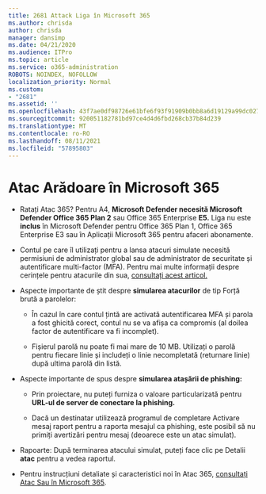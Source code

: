 ```yaml
---
title: 2681 Attack Liga în Microsoft 365
ms.author: chrisda
author: chrisda
manager: dansimp
ms.date: 04/21/2020
ms.audience: ITPro
ms.topic: article
ms.service: o365-administration
ROBOTS: NOINDEX, NOFOLLOW
localization_priority: Normal
ms.custom:
- "2681"
ms.assetid: ''
ms.openlocfilehash: 43f7ae0df98726e61bfe6f93f91909b0bb8a6d19129a99dc027e8b563bc35a6c
ms.sourcegitcommit: 920051182781bd97ce4d4d6fbd268cb37b84d239
ms.translationtype: MT
ms.contentlocale: ro-RO
ms.lasthandoff: 08/11/2021
ms.locfileid: "57895803"
---
```

# <a name="attack-simulator-in-microsoft-365"></a>Atac Arădoare în Microsoft 365

- Ratați Atac 365? Pentru A4, **Microsoft Defender necesită Microsoft Defender Office 365 Plan 2** sau Office 365 Enterprise **E5.** Liga nu este **inclus** în Microsoft Defender pentru Office 365 Plan 1, Office 365 Enterprise E3 sau în Aplicații Microsoft 365 pentru afaceri abonamente.

- Contul pe care îl utilizați pentru a lansa atacuri simulate necesită permisiuni de administrator global sau de administrator de securitate și autentificare multi-factor (MFA). Pentru mai multe informații despre cerințele pentru atacurile din sua, [consultați acest articol.](https://docs.microsoft.com/microsoft-365/security/office-365-security/attack-simulator)

- Aspecte importante de știt despre **simularea atacurilor** de tip Forță brută a parolelor:

  - În cazul în care contul țintă are activată autentificarea MFA și parola a fost ghicită corect, contul nu se va afișa ca compromis (al doilea factor de autentificare va fi incomplet).

  - Fișierul parolă nu poate fi mai mare de 10 MB. Utilizați o parolă pentru fiecare linie și includeți o linie necompletată (returnare linie) după ultima parolă din listă.

- Aspecte importante de spus despre **simularea atașării de phishing:**

  - Prin proiectare, nu puteți furniza o valoare particularizată pentru **URL-ul de server de conectare la phishing.**

  - Dacă un destinatar [](https://docs.microsoft.com/microsoft-365/security/office-365-security/enable-the-report-message-add-in) utilizează programul de completare Activare mesaj raport pentru a raporta mesajul ca phishing, este posibil să nu primiți avertizări pentru mesaj (deoarece este un atac simulat).

- Rapoarte: După terminarea atacului simulat, puteți face clic pe Detalii **atac** pentru a vedea raportul.

- Pentru instrucțiuni detaliate și caracteristici noi în Atac 365, [consultați Atac Sau în Microsoft 365](https://docs.microsoft.com/microsoft-365/security/office-365-security/attack-simulator).
